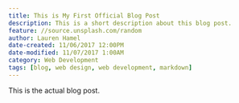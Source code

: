 ```yaml
---
title: This is My First Official Blog Post
description: This is a short description about this blog post.
feature: //source.unsplash.com/random
author: Lauren Hamel
date-created: 11/06/2017 12:00PM
date-modified: 11/07/2017 1:00AM
category: Web Development
tags: [blog, web design, web development, markdown]
---
```


This is the actual blog post.